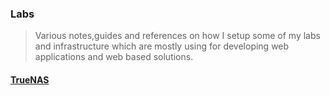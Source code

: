 ### Labs
> Various notes,guides and references on how I setup some of my labs and infrastructure
> which are mostly using for developing web applications and web based solutions. 

#### [TrueNAS](truenas)
